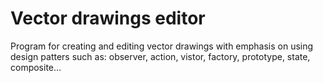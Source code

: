 # Vector drawings editor
Program for creating and editing vector drawings with emphasis on using design patters such as: observer, action, vistor, factory, prototype, state, composite...

